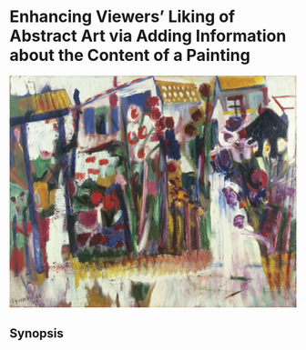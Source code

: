 # Enhancing Viewers’ Liking of Abstract Art via Adding Information about the Content of a Painting
![header](/Assets/Garden.jpg)
## Synopsis


